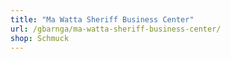 ```yaml
---
title: "Ma Watta Sheriff Business Center"
url: /gbarnga/ma-watta-sheriff-business-center/
shop: Schmuck
---
```

